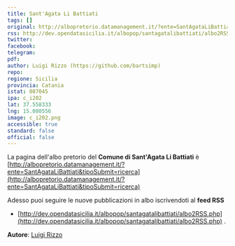 ```yaml
---
title: Sant'Agata Li Battiati
tags: []
original: http://albopretorio.datamanagement.it/?ente=SantAgataLiBattiati&tipoSubmit=ricerca
rss: http://dev.opendatasicilia.it/albopop/santagatalibattiati/albo2RSS.php
twitter: 
facebook: 
telegram: 
pdf: 
author: Luigi Rizzo (https://github.com/bartsimp)
repo: 
regione: Sicilia
provincia: Catania
istat: 087045
ipa: c_i202
lat: 37.558333
lng: 15.080556
image: c_i202.png
accessible: true
standard: false
official: false
---
```


La pagina dell'albo pretorio del **Comune di Sant'Agata Li Battiati** è [http://albopretorio.datamanagement.it/?ente=SantAgataLiBattiati&tipoSubmit=ricerca](http://albopretorio.datamanagement.it/?ente=SantAgataLiBattiati&tipoSubmit=ricerca)

Adesso puoi seguire le nuove pubblicazioni in albo iscrivendoti al **feed RSS** 

* [http://dev.opendatasicilia.it/albopop/santagatalibattiati/albo2RSS.php](http://dev.opendatasicilia.it/albopop/santagatalibattiati/albo2RSS.php) .

**Autore**: [Luigi Rizzo](https://github.com/bartsimp)